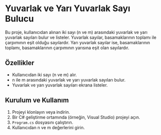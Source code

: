 # Yuvarlak ve Yarı Yuvarlak Sayı Bulucu
Bu proje, kullanıcıdan alınan iki sayı (n ve m) arasındaki yuvarlak ve yarı yuvarlak sayıları bulur ve listeler.
Yuvarlak sayılar, basamaklarının toplamı ile çarpımının eşit olduğu sayılardır. 
Yarı yuvarlak sayılar ise, basamaklarının toplamı, basamaklarının çarpımının yarısına eşit olan sayılardır.

## Özellikler 
- Kullanıcıdan iki sayı (n ve m) alır.
- n ile m arasındaki yuvarlak ve yarı yuvarlak sayıları bulur.
- Yuvarlak ve yarı yuvarlak sayıları ekrana listeler.
  
## Kurulum ve Kullanım 
1. Projeyi klonlayın veya indirin.
2. Bir C# geliştirme ortamında (örneğin, Visual Studio) projeyi açın.
3. `Program.cs` dosyasını çalıştırın.
4. Kullanıcıdan n ve m değerlerini girin.
